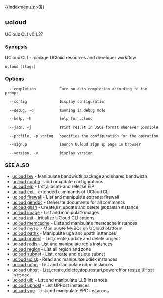 {{indexmenu_n>0}}

## ucloud

UCloud CLI v0.1.27

### Synopsis

UCloud CLI - manage UCloud resources and developer workflow

```
ucloud [flags]
```

### Options

```
  --completion           Turn on auto completion according to the prompt 

  --config               Display configuration 

  --debug, -d            Running in debug mode 

  --help, -h             help for ucloud 

  --json, -j             Print result in JSON format whenever possible 

  --profile, -p string   Specifies the configuration for the operation 

  --signup               Launch UCloud sign up page in browser 

  --version, -v          Display version 

```

### SEE ALSO

* [ucloud bw](developer/cli/cmd/ucloud/bw)	 - Manipulate bandwidth package and shared bandwidth
* [ucloud config](developer/cli/cmd/ucloud/config)	 - add or update configurations
* [ucloud eip](developer/cli/cmd/ucloud/eip)	 - List,allocate and release EIP
* [ucloud ext](developer/cli/cmd/ucloud/ext)	 - extended commands of UCloud CLI
* [ucloud firewall](developer/cli/cmd/ucloud/firewall)	 - List and manipulate extranet firewall
* [ucloud gendoc](developer/cli/cmd/ucloud/gendoc)	 - Generate documents for all commands
* [ucloud gssh](developer/cli/cmd/ucloud/gssh)	 - Create,list,update and delete globalssh instance
* [ucloud image](developer/cli/cmd/ucloud/image)	 - List and manipulate images
* [ucloud init](developer/cli/cmd/ucloud/init)	 - Initialize UCloud CLI options
* [ucloud memcache](developer/cli/cmd/ucloud/memcache)	 - List and manipulate memcache instances
* [ucloud mysql](developer/cli/cmd/ucloud/mysql)	 - Manipulate MySQL on UCloud platform
* [ucloud pathx](developer/cli/cmd/ucloud/pathx)	 - Manipulate uga and upath instances
* [ucloud project](developer/cli/cmd/ucloud/project)	 - List,create,update and delete project
* [ucloud redis](developer/cli/cmd/ucloud/redis)	 - List and manipulate redis instances
* [ucloud region](developer/cli/cmd/ucloud/region)	 - List all region and zone
* [ucloud subnet](developer/cli/cmd/ucloud/subnet)	 - List, create and delete subnet
* [ucloud udisk](developer/cli/cmd/ucloud/udisk)	 - Read and manipulate udisk instances
* [ucloud udpn](developer/cli/cmd/ucloud/udpn)	 - List and manipulate udpn instances
* [ucloud uhost](developer/cli/cmd/ucloud/uhost)	 - List,create,delete,stop,restart,poweroff or resize UHost instance
* [ucloud ulb](developer/cli/cmd/ucloud/ulb)	 - List and manipulate ULB instances
* [ucloud uphost](developer/cli/cmd/ucloud/uphost)	 - List UPHost instances
* [ucloud vpc](developer/cli/cmd/ucloud/vpc)	 - List and manipulate VPC instances

